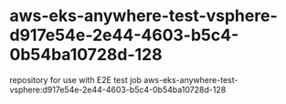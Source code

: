 # aws-eks-anywhere-test-vsphere-d917e54e-2e44-4603-b5c4-0b54ba10728d-128
repository for use with E2E test job aws-eks-anywhere-test-vsphere:d917e54e-2e44-4603-b5c4-0b54ba10728d-128
